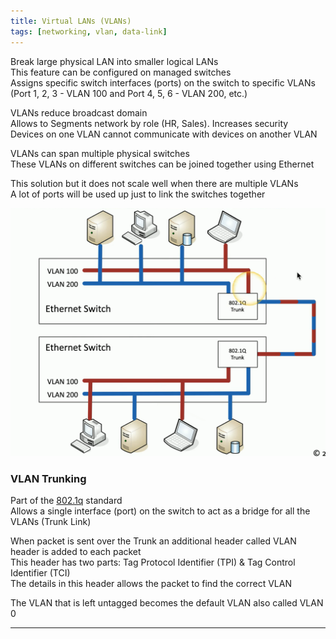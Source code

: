 ```yaml
---
title: Virtual LANs (VLANs)
tags: [networking, vlan, data-link]
---
```


Break large physical LAN into smaller logical LANs  
This feature can be configured on managed switches  
Assigns specific switch interfaces (ports) on the switch to specific VLANs (Port 1, 2, 3 - VLAN 100 and Port 4, 5, 6 - VLAN 200, etc.)

VLANs reduce broadcast domain  
Allows to Segments network by role (HR, Sales). Increases security  
Devices on one VLAN cannot communicate with devices on another VLAN

VLANs can span multiple physical switches  
These VLANs on different switches can be joined together using Ethernet  

This solution but it does not scale well when there are multiple VLANs  
A lot of ports will be used up just to link the switches together

![VLAN Trunking|400](../../images/vlan-trunking.png)

### VLAN Trunking

Part of the <u>802.1q</u> standard  
Allows a single interface (port) on the switch to act as a bridge for all the VLANs (Trunk Link)  

When packet is sent over the Trunk an additional header called VLAN header is added to each packet  
This header has two parts: Tag Protocol Identifier (TPI) & Tag Control Identifier (TCI)  
The details in this header allows the packet to find the correct VLAN

The VLAN that is left untagged becomes the default VLAN also called VLAN 0

---